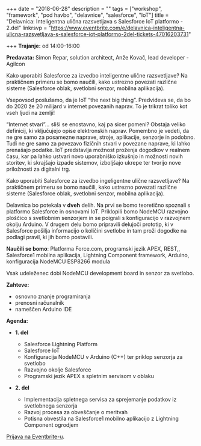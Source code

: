 +++
date = "2018-06-28"
description = ""
tags = ["workshop", "framework", "pod havbo", "delavnice", "salesforce", "IoT"]
title = "Delavnica: Inteligentna ulična razsvetljava s Salesforce IoT platformo - 2.del"
linkrsvp = "https://www.eventbrite.com/e/delavnica-inteligentna-ulicna-razsvetljava-s-salesforce-iot-platformo-2del-tickets-47016203731"

+++
**Trajanje:** od 14:00-16:00

**Predavata:** Simon Repar, solution architect, Anže Kovač, lead developer - Agilcon

Kako uporabiti Salesforce za izvedbo inteligentne ulične razsvetljave? Na praktičnem primeru se bomo naučili, kako ustrezno povezati različne sisteme (Salesforce oblak, svetlobni senzor, mobilna aplikacija).

<!--more-->

Vsepovsod poslušamo, da je IoT “the next big thing”. Predvideva se, da bo do 2020 že 20 milijard v internet povezanih naprav. To je trikrat toliko kot vseh ljudi na zemlji! 

“Internet stvari”... sliši se enostavno, kaj pa sicer pomeni? Obstaja veliko definicij, ki vključujejo opise elektronskih naprav. Pomembno je vedeti, da ne gre samo za posamezne naprave, stroje, aplikacije, senzorje in podobno. Tudi ne gre samo za povezavo fizičnih stvari v povezane naprave, ki lahko prenašajo podatke. IoT predstavlja možnost proženja dogodkov v realnem času, kar pa lahko ustvari novo uporabniško izkušnjo in možnosti novih storitev, ki skrajšajo izpade sistemov, izboljšajo ukrepe ter tvorijo nove priložnosti za digitalni trg.

Kako uporabiti Salesforce za izvedbo ingeligentne ulične razsvetljave? Na praktičnem primeru se bomo naučili, kako ustrezno povezati različne sisteme (Salesforce oblak, svetlobni senzor, mobilna aplikacija).

Delavnica bo potekala v **dveh** delih. Na prvi se bomo teoretično spoznali s platformo Salesforce in osnovami IoT. Priklopili bomo NodeMCU razvojno ploščico s svetlobnim senzorjem in se poigrali s konfiguracijo v razvojnem okolju Arduino. V drugem delu bomo pripravili delujoči prototip, ki v Salesforce pošilja informacijo o količini svetlobe in tam proži dogodke na podlagi pravil, ki jih bomo postavili.
 
**Naučili se bomo**: Platforma Force.com, programski jezik APEX, REST,, Salesforce1 mobilna aplikacija, Lightning Component framework, Arduino, konfiguracija NodeMCU ESP8266 modula

Vsak udeleženec dobi NodeMCU development board in senzor za svetlobo.


**Zahteve:**

- osnovno znanje programiranja
- prenosni računalnik
- nameščen Arduino IDE

**Agenda:**

- **1. del**

    - Salesforce Lightning Platform
    - Salesforce IoT
    - Konfiguracija NodeMCU v Arduino (C++) ter priklop senzorja za svetlobo
    - Razvojno okolje Salesforce
    - Programski jezik APEX s spletnim servisom v oblaku

- **2. del**

    - Implementacija spletnega servisa za sprejemanje podatkov iz svetlobnega senzorja
    - Razvoj procesa za obveščanje o meritvah
    - Potisna obvestila na Salesforce1 mobilno aplikacijo z Lightning Component ogrodjem

[Prijava na Eventbrite-u](https://www.eventbrite.com/e/delavnica-inteligentna-ulicna-razsvetljava-s-salesforce-iot-platformo-2del-tickets-47016203731).